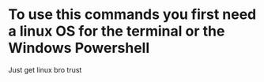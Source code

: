 # To use this commands you first need a linux OS for the terminal or the Windows Powershell

Just get linux bro trust
